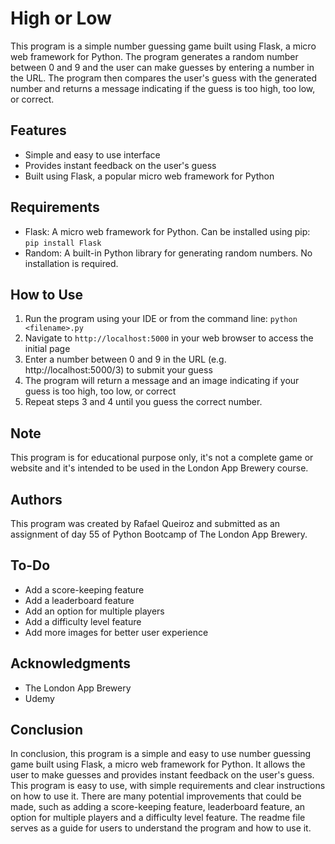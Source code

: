 # High or Low
This program is a simple number guessing game built using Flask, a micro web framework for Python. The program generates a random number between 0 and 9 and the user can make guesses by entering a number in the URL. The program then compares the user's guess with the generated number and returns a message indicating if the guess is too high, too low, or correct.

## Features

- Simple and easy to use interface
- Provides instant feedback on the user's guess
- Built using Flask, a popular micro web framework for Python

## Requirements

- Flask: A micro web framework for Python. Can be installed using pip: `pip install Flask`
- Random: A built-in Python library for generating random numbers. No installation is required.

## How to Use
1. Run the program using your IDE or from the command line: `python <filename>.py`
2. Navigate to `http://localhost:5000` in your web browser to access the initial page
3. Enter a number between 0 and 9 in the URL (e.g. http://localhost:5000/3) to submit your guess
4. The program will return a message and an image indicating if your guess is too high, too low, or correct
5. Repeat steps 3 and 4 until you guess the correct number.

## Note

This program is for educational purpose only, it's not a complete game or website and it's intended to be used in the London App Brewery course.

## Authors

This program was created by Rafael Queiroz and submitted as an assignment of day 55 of Python Bootcamp of The London App Brewery.

## To-Do

- Add a score-keeping feature
- Add a leaderboard feature
- Add an option for multiple players
- Add a difficulty level feature
- Add more images for better user experience

## Acknowledgments

- The London App Brewery
- Udemy

## Conclusion
In conclusion, this program is a simple and easy to use number guessing game built using Flask, a micro web framework for Python. It allows the user to make guesses and provides instant feedback on the user's guess. This program is easy to use, with simple requirements and clear instructions on how to use it. There are many potential improvements that could be made, such as adding a score-keeping feature, leaderboard feature, an option for multiple players and a difficulty level feature. The readme file serves as a guide for users to understand the program and how to use it.

